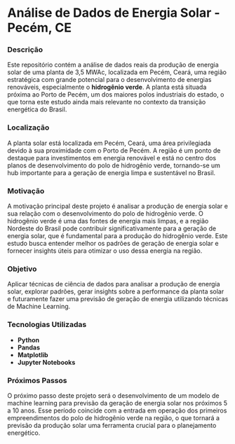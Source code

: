 # Análise de Dados de Energia Solar - Pecém, CE

### Descrição
Este repositório contém a análise de dados reais da produção de energia solar de uma planta de 3,5 MWAc, localizada em Pecém, Ceará, uma região estratégica com grande potencial para o desenvolvimento de energias renováveis, especialmente o **hidrogênio verde**. A planta está situada próxima ao Porto de Pecém, um dos maiores polos industriais do estado, o que torna este estudo ainda mais relevante no contexto da transição energética do Brasil.

### Localização
A planta solar está localizada em Pecém, Ceará, uma área privilegiada devido à sua proximidade com o Porto de Pecém. A região é um ponto de destaque para investimentos em energia renovável e está no centro dos planos de desenvolvimento do polo de hidrogênio verde, tornando-se um hub importante para a geração de energia limpa e sustentável no Brasil.

### Motivação
A motivação principal deste projeto é analisar a produção de energia solar e sua relação com o desenvolvimento do polo de hidrogênio verde. O hidrogênio verde é uma das fontes de energia mais limpas, e a região Nordeste do Brasil pode contribuir significativamente para a geração de energia solar, que é fundamental para a produção do hidrogênio verde. Este estudo busca entender melhor os padrões de geração de energia solar e fornecer insights úteis para otimizar o uso dessa energia na região.

### Objetivo
Aplicar técnicas de ciência de dados para analisar a produção de energia solar, explorar padrões, gerar insights sobre a performance da planta solar e futuramente fazer uma previsão de geração de energia utilizando técnicas de Machine Learning.

### Tecnologias Utilizadas
- **Python**
- **Pandas**
- **Matplotlib**
- **Jupyter Notebooks**

### Próximos Passos
O próximo passo deste projeto será o desenvolvimento de um modelo de machine learning para previsão da geração de energia solar nos próximos 5 a 10 anos. Esse período coincide com a entrada em operação dos primeiros empreendimentos do polo de hidrogênio verde na região, o que tornará a previsão da produção solar uma ferramenta crucial para o planejamento energético.
